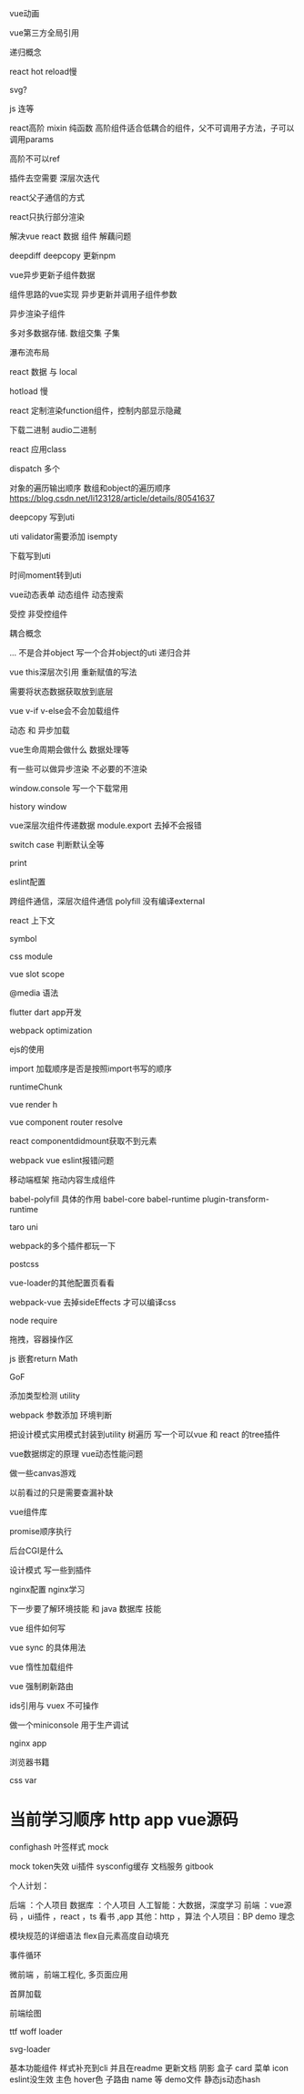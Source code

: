 vue动画

vue第三方全局引用

递归概念


react hot reload慢


svg?


js 连等

react高阶 mixin 纯函数 高阶组件适合低耦合的组件，父不可调用子方法，子可以调用params

高阶不可以ref



插件去空需要 深层次迭代


react父子通信的方式


react只执行部分渲染



解决vue react 数据 组件 解藕问题


deepdiff deepcopy 更新npm


vue异步更新子组件数据




组件思路的vue实现  异步更新并调用子组件参数

异步渲染子组件

多对多数据存储.
数组交集 子集


瀑布流布局

react 数据 与 local


hotload 慢


react 定制渲染function组件，控制内部显示隐藏


下载二进制 audio二进制


react 应用class


dispatch 多个


对象的遍历输出顺序  数组和object的遍历顺序
https://blog.csdn.net/li123128/article/details/80541637


deepcopy 写到uti


uti validator需要添加 isempty

下载写到uti


时间moment转到uti


vue动态表单 动态组件 动态搜索

受控 非受控组件

耦合概念


... 不是合并object 
写一个合并object的uti 递归合并


vue this深层次引用 重新赋值的写法

需要将状态数据获取放到底层


vue v-if v-else会不会加载组件 


动态 和 异步加载

vue生命周期会做什么 数据处理等

有一些可以做异步渲染 不必要的不渲染


window.console
写一个下载常用

history window 

vue深层次组件传递数据
module.export 去掉不会报错

switch case 判断默认全等

print


eslint配置

跨组件通信，深层次组件通信
polyfill 没有编译external

react 上下文


symbol

css module

vue slot scope

@media 语法

flutter dart app开发

webpack optimization


ejs的使用

import 加载顺序是否是按照import书写的顺序


runtimeChunk


vue render h

vue component router resolve


react componentdidmount获取不到元素

webpack vue eslint报错问题




移动端框架  拖动内容生成组件

babel-polyfill 具体的作用 babel-core babel-runtime  plugin-transform-runtime


taro uni


webpack的多个插件都玩一下

postcss

vue-loader的其他配置页看看


webpack-vue 去掉sideEffects 才可以编译css

node require

拖拽，容器操作区

js 嵌套return
Math

GoF


添加类型检测 utility


webpack 参数添加 环境判断

把设计模式实用模式封装到utility  树遍历
写一个可以vue 和 react 的tree插件

vue数据绑定的原理 vue动态性能问题

做一些canvas游戏

以前看过的只是需要查漏补缺

vue组件库

promise顺序执行

后台CGI是什么

设计模式 写一些到插件

nginx配置 nginx学习


下一步要了解环境技能 
和 java 数据库 技能

vue 组件如何写

vue sync 的具体用法

vue 惰性加载组件

vue 强制刷新路由

ids引用与 vuex 不可操作

做一个miniconsole 用于生产调试

nginx app

浏览器书籍




css var 





# 当前学习顺序 http app vue源码

confighash 叶签样式 mock


mock
token失效
ui插件
sysconfig缓存
文档服务 gitbook




个人计划：

后端 ：个人项目 
数据库 ：个人项目
人工智能：大数据，深度学习 
前端 ：vue源码 ，ui插件 ，react ，ts  看书 ,app
其他：http ，算法
个人项目：BP demo 理念


模块规范的详细语法
flex自元素高度自动填充

事件循环


微前端 ，前端工程化, 多页面应用

首屏加载

前端绘图


ttf woff loader

svg-loader

基本功能组件 样式补充到cli
并且在readme 更新文档
阴影 盒子 card 菜单 icon  
eslint没生效
主色 hover色 子路由 name 等
demo文件 静态js动态hash